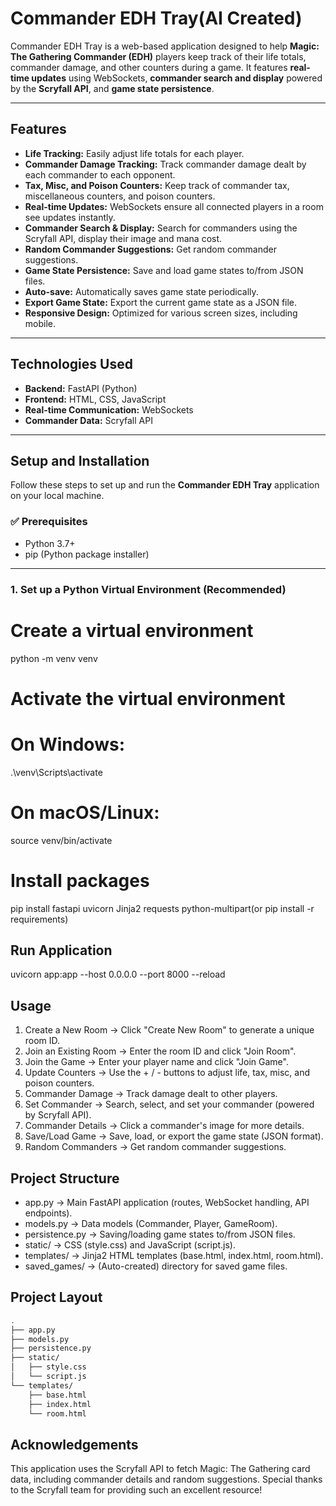 # Commander EDH Tray(AI Created)

Commander EDH Tray is a web-based application designed to help **Magic: The Gathering Commander (EDH)** players keep track of their life totals, commander damage, and other counters during a game. It features **real-time updates** using WebSockets, **commander search and display** powered by the **Scryfall API**, and **game state persistence**.

---

## Features

- **Life Tracking:** Easily adjust life totals for each player.
- **Commander Damage Tracking:** Track commander damage dealt by each commander to each opponent.
- **Tax, Misc, and Poison Counters:** Keep track of commander tax, miscellaneous counters, and poison counters.
- **Real-time Updates:** WebSockets ensure all connected players in a room see updates instantly.
- **Commander Search & Display:** Search for commanders using the Scryfall API, display their image and mana cost.
- **Random Commander Suggestions:** Get random commander suggestions.
- **Game State Persistence:** Save and load game states to/from JSON files.
- **Auto-save:** Automatically saves game state periodically.
- **Export Game State:** Export the current game state as a JSON file.
- **Responsive Design:** Optimized for various screen sizes, including mobile.

---

## Technologies Used

- **Backend:** FastAPI (Python)  
- **Frontend:** HTML, CSS, JavaScript  
- **Real-time Communication:** WebSockets  
- **Commander Data:** Scryfall API  

---

## Setup and Installation

Follow these steps to set up and run the **Commander EDH Tray** application on your local machine.

### ✅ Prerequisites

- Python 3.7+
- pip (Python package installer)

---

### 1. Set up a Python Virtual Environment (Recommended)
# Create a virtual environment
python -m venv venv

# Activate the virtual environment
# On Windows:
.\venv\Scripts\activate
# On macOS/Linux:
source venv/bin/activate
# Install packages
pip install fastapi uvicorn Jinja2 requests python-multipart(or pip install -r requirements)

## Run Application
uvicorn app:app --host 0.0.0.0 --port 8000 --reload

## Usage
1. Create a New Room → Click "Create New Room" to generate a unique room ID.
2. Join an Existing Room → Enter the room ID and click "Join Room".
3. Join the Game → Enter your player name and click "Join Game".
4. Update Counters → Use the + / - buttons to adjust life, tax, misc, and poison counters.
5. Commander Damage → Track damage dealt to other players.
6. Set Commander → Search, select, and set your commander (powered by Scryfall API).
7. Commander Details → Click a commander's image for more details.
8. Save/Load Game → Save, load, or export the game state (JSON format).
9. Random Commanders → Get random commander suggestions.

## Project Structure
- app.py → Main FastAPI application (routes, WebSocket handling, API endpoints).
- models.py → Data models (Commander, Player, GameRoom).
- persistence.py → Saving/loading game states to/from JSON files.
- static/ → CSS (style.css) and JavaScript (script.js).
- templates/ → Jinja2 HTML templates (base.html, index.html, room.html).
- saved_games/ → (Auto-created) directory for saved game files.

## Project Layout
```bash
.
├── app.py
├── models.py
├── persistence.py
├── static/
│   ├── style.css
│   └── script.js
└── templates/
    ├── base.html
    ├── index.html
    └── room.html
```

## Acknowledgements
This application uses the Scryfall API to fetch Magic: The Gathering card data, including commander details and random suggestions.
Special thanks to the Scryfall team for providing such an excellent resource!
